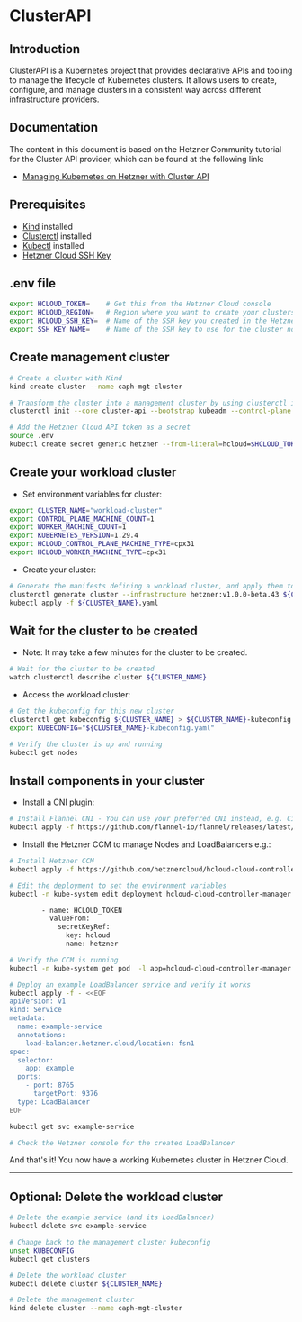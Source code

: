 # ClusterAPI

## Introduction

ClusterAPI is a Kubernetes project that provides declarative APIs and tooling to manage the lifecycle of Kubernetes clusters. It allows users to create, configure, and manage clusters in a consistent way across different infrastructure providers.

## Documentation

The content in this document is based on the Hetzner Community tutorial for the Cluster API provider, which can be found at the following link:
- [Managing Kubernetes on Hetzner with Cluster API](https://community.hetzner.com/tutorials/kubernetes-on-hetzner-with-cluster-api)

## Prerequisites
- [Kind](https://kind.sigs.k8s.io/docs/user/quick-start/) installed
- [Clusterctl](https://cluster-api.sigs.k8s.io/user/quick-start.html#install-clusterctl) installed
- [Kubectl](https://kubernetes.io/docs/tasks/tools/) installed
- [Hetzner Cloud SSH Key](https://docs.hetzner.cloud/#introduction)

## .env file

```bash
export HCLOUD_TOKEN=    # Get this from the Hetzner Cloud console
export HCLOUD_REGION=   # Region where you want to create your clusters (e.g., "fsn1", "nbg1", etc.)
export HCLOUD_SSH_KEY=  # Name of the SSH key you created in the Hetzner Cloud console
export SSH_KEY_NAME=    # Name of the SSH key to use for the cluster nodes
```

## Create management cluster

```bash
# Create a cluster with Kind
kind create cluster --name caph-mgt-cluster

# Transform the cluster into a management cluster by using clusterctl init.
clusterctl init --core cluster-api --bootstrap kubeadm --control-plane kubeadm --infrastructure hetzner

# Add the Hetzner Cloud API token as a secret
source .env
kubectl create secret generic hetzner --from-literal=hcloud=$HCLOUD_TOKEN
```

## Create your workload cluster

- Set environment variables for cluster:
```bash
export CLUSTER_NAME="workload-cluster"
export CONTROL_PLANE_MACHINE_COUNT=1
export WORKER_MACHINE_COUNT=1
export KUBERNETES_VERSION=1.29.4
export HCLOUD_CONTROL_PLANE_MACHINE_TYPE=cpx31
export HCLOUD_WORKER_MACHINE_TYPE=cpx31
```

- Create your cluster:
```bash
# Generate the manifests defining a workload cluster, and apply them to the bootstrap cluster
clusterctl generate cluster --infrastructure hetzner:v1.0.0-beta.43 ${CLUSTER_NAME} > ${CLUSTER_NAME}.yaml
kubectl apply -f ${CLUSTER_NAME}.yaml
```

## Wait for the cluster to be created

- Note: It may take a few minutes for the cluster to be created.  

```bash
# Wait for the cluster to be created
watch clusterctl describe cluster ${CLUSTER_NAME}
```

- Access the workload cluster:
```bash
# Get the kubeconfig for this new cluster
clusterctl get kubeconfig ${CLUSTER_NAME} > ${CLUSTER_NAME}-kubeconfig.yaml
export KUBECONFIG="${CLUSTER_NAME}-kubeconfig.yaml"

# Verify the cluster is up and running
kubectl get nodes
```

## Install components in your cluster

- Install a CNI plugin:
```bash
# Install Flannel CNI - You can use your preferred CNI instead, e.g. Cilium
kubectl apply -f https://github.com/flannel-io/flannel/releases/latest/download/kube-flannel.yml
```
- Install the Hetzner CCM to manage Nodes and LoadBalancers e.g.:
```bash
# Install Hetzner CCM
kubectl apply -f https://github.com/hetznercloud/hcloud-cloud-controller-manager/releases/latest/download/ccm.yaml

# Edit the deployment to set the environment variables
kubectl -n kube-system edit deployment hcloud-cloud-controller-manager

        - name: HCLOUD_TOKEN
          valueFrom:
            secretKeyRef:
              key: hcloud
              name: hetzner

# Verify the CCM is running
kubectl -n kube-system get pod  -l app=hcloud-cloud-controller-manager

# Deploy an example LoadBalancer service and verify it works
kubectl apply -f - <<EOF
apiVersion: v1
kind: Service
metadata:
  name: example-service
  annotations:
    load-balancer.hetzner.cloud/location: fsn1
spec:
  selector:
    app: example
  ports:
    - port: 8765
      targetPort: 9376
  type: LoadBalancer
EOF

kubectl get svc example-service

# Check the Hetzner console for the created LoadBalancer
```

And that's it! You now have a working Kubernetes cluster in Hetzner Cloud.

---

## Optional: Delete the workload cluster

```bash
# Delete the example service (and its LoadBalancer)
kubectl delete svc example-service

# Change back to the management cluster kubeconfig
unset KUBECONFIG
kubectl get clusters

# Delete the workload cluster
kubectl delete cluster ${CLUSTER_NAME}

# Delete the management cluster
kind delete cluster --name caph-mgt-cluster
```
